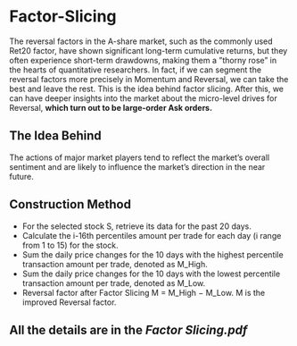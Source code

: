 # Factor-Slicing
The reversal factors in the A-share market, such as the commonly used Ret20 factor, have shown significant long-term cumulative returns, but they often experience short-term drawdowns, making them a ”thorny rose” in the hearts of quantitative researchers. In fact, if we can segment the reversal factors more precisely in Momentum and Reversal, we can take the best and leave the rest. This is the idea behind factor slicing. After this, we can have deeper insights into the market about the micro-level drives for Reversal, **which turn out to be large-order Ask orders.**

## The Idea Behind
The actions of major market players tend to reflect the market’s overall sentiment and are likely to influence the market’s direction in the near future.

## Construction Method
- For the selected stock S, retrieve its data for the past 20 days.
- Calculate the i-16th percentiles amount per trade for each day (i range from 1 to 15) for the stock.
- Sum the daily price changes for the 10 days with the highest percentile transaction amount per
trade, denoted as M_High.
- Sum the daily price changes for the 10 days with the lowest percentile transaction amount per
trade, denoted as M_Low.
- Reversal factor after Factor Slicing M = M_High − M_Low.
M is the improved Reversal factor.

## All the details are in the *Factor Slicing.pdf*
